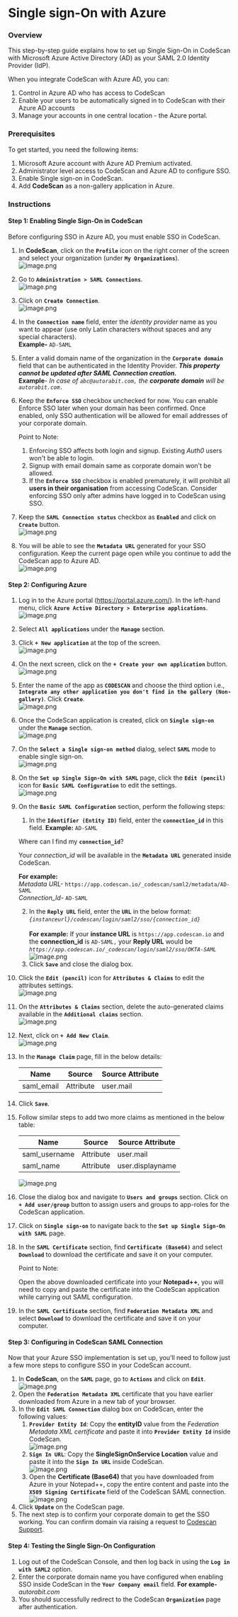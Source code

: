 # Single sign-On with Azure

### Overview <a href="#overview" id="overview"></a>

This step-by-step guide explains how to set up Single Sign-On in CodeScan with Microsoft Azure Active Directory (AD) as your SAML 2.0 Identity Provider (IdP).

When you integrate CodeScan with Azure AD, you can:

1. Control in Azure AD who has access to CodeScan
2. Enable your users to be automatically signed in to CodeScan with their Azure AD accounts
3. Manage your accounts in one central location - the Azure portal.

### Prerequisites <a href="#prerequisites" id="prerequisites"></a>

To get started, you need the following items:

1. Microsoft Azure account with Azure AD Premium activated.
2. Administrator level access to CodeScan and Azure AD to configure SSO.
3. Enable Single sign-on in CodeScan.
4. Add **CodeScan** as a non-gallery application in Azure.

### Instructions <a href="#instructions" id="instructions"></a>

#### Step 1: Enabling Single Sign-On in CodeScan <a href="#step-1-enabling-single-signon-in-codescan" id="step-1-enabling-single-signon-in-codescan"></a>

Before configuring SSO in Azure AD, you must enable SSO in CodeScan.

1. In **CodeScan**, click on the **`Profile`** icon on the right corner of the screen and select your organization (under **`My Organizations`**).\
   ![image.png](https://cdn.document360.io/8711f4e7-c040-4616-aac9-d947f87e4619/Images/Documentation/image-CMD0MROI.png)
2. Go to **`Administration > SAML Connections`**.\
   ![image.png](https://cdn.document360.io/8711f4e7-c040-4616-aac9-d947f87e4619/Images/Documentation/image-G3278TSO.png)
3. Click on **`Create Connection`**.\
   ![image.png](https://cdn.document360.io/8711f4e7-c040-4616-aac9-d947f87e4619/Images/Documentation/image-0MWSWQEB.png)
4. In the **`Connection name`** field, enter the _identity provider_ name as you want to appear (use only Latin characters without spaces and any special characters).\
   **Example-** `AD-SAML`
5. Enter a valid domain name of the organization in the **`Corporate domain`** field that can be authenticated in the Identity Provider. _**This property cannot be updated after SAML Connection creation.**_\
   **Example**- _In case of `abc@autorabit.com,` the **corporate domain** will be `autorabit.com.`_
6.  Keep the **`Enforce SSO`** checkbox unchecked for now. You can enable Enforce SSO later when your domain has been confirmed. Once enabled, only SSO authentication will be allowed for email addresses of your corporate domain.

    Point to Note:

    1. Enforcing SSO affects both login and signup. Existing _Auth0_ users won't be able to login.
    2. Signup with email domain same as corporate domain won't be allowed.
    3. If the **`Enforce SSO`** checkbox is enabled prematurely, it will prohibit all **users in their organisation** from accessing CodeScan. Consider enforcing SSO only after admins have logged in to CodeScan using SSO.
7. Keep the **`SAML Connection status`** checkbox as **`Enabled`** and click on **`Create`** button.\
   ![image.png](https://cdn.document360.io/8711f4e7-c040-4616-aac9-d947f87e4619/Images/Documentation/image-ZC6B0N7X.png)
8. You will be able to see the **`Metadata URL`** generated for your SSO configuration. Keep the current page open while you continue to add the CodeScan app to Azure AD.\
   ![image.png](https://cdn.document360.io/8711f4e7-c040-4616-aac9-d947f87e4619/Images/Documentation/image-DWM74YCM.png)

#### Step 2: Configuring Azure <a href="#step-2-configuring-azure" id="step-2-configuring-azure"></a>

1. Log in to the Azure portal (https://portal.azure.com/). In the left-hand menu, click **`Azure Active Directory > Enterprise applications`**.\
   ![image.png](https://cdn.document360.io/8711f4e7-c040-4616-aac9-d947f87e4619/Images/Documentation/image-D91UT3DX.png)
2. Select **`All applications`** under the **`Manage`** section.
3. Click **`+ New application`** at the top of the screen.\
   ![image.png](https://cdn.document360.io/8711f4e7-c040-4616-aac9-d947f87e4619/Images/Documentation/image-LB3FDZF2.png)
4. On the next screen, click on the **`+ Create your own application`** button.\
   ![image.png](https://cdn.document360.io/8711f4e7-c040-4616-aac9-d947f87e4619/Images/Documentation/image-4S3GGYVI.png)
5. Enter the name of the app as **`CODESCAN`** and choose the third option i.e., **`Integrate any other application you don't find in the gallery (Non-gallery)`**. Click **`Create`**.\
   ![image.png](https://cdn.document360.io/8711f4e7-c040-4616-aac9-d947f87e4619/Images/Documentation/image-8V3ACKID.png)
6. Once the CodeScan application is created, click on **`Single sign-on`** under the **`Manage`** section.\
   ![image.png](https://cdn.document360.io/8711f4e7-c040-4616-aac9-d947f87e4619/Images/Documentation/image-20MHTNN3.png)
7. On the **`Select a Single sign-on method`** dialog, select **`SAML`** mode to enable single sign-on.\
   ![image.png](https://cdn.document360.io/8711f4e7-c040-4616-aac9-d947f87e4619/Images/Documentation/image-YDKGLEDG.png)
8. On the **`Set up Single Sign-On with SAML`** page, click the **`Edit (pencil)`** icon for **`Basic SAML Configuration`** to edit the settings.\
   ![image.png](https://cdn.document360.io/8711f4e7-c040-4616-aac9-d947f87e4619/Images/Documentation/image-8WPFYYNK.png)
9.  On the **`Basic SAML Configuration`** section, perform the following steps:

    1. In the **`Identifier (Entity ID)`** field, enter the **`connection_id`** in this field. **Example:** `AD-SAML`

    Where can I find my **`connection_id`**?

    Your _connection\_id_ will be available in the **`Metadata URL`** generated inside CodeScan.

    **For example:**\
    _Metadata URL-_ `https://app.codescan.io/_codescan/saml2/metadata/AD-SAML`\
    _Connection\_Id-_ `AD-SAML`

    2. In the **`Reply URL`** field, enter the **`URL`** in the below format: _`{instanceurl}/codescan/login/saml2/sso/{connection_id}`_\
       \
       **For example:** If your **instance URL** is `https://app.codescan.io` and the **connection\_id** is `AD-SAML,` your **Reply URL** would be _`https://app.codescan.io/_codescan/login/saml2/sso/OKTA-SAML`_\
       ![image.png](https://cdn.document360.io/8711f4e7-c040-4616-aac9-d947f87e4619/Images/Documentation/image-JP279SGX.png)
    3. Click **`Save`** and close the dialog box.
10. Click the **`Edit (pencil)`** icon for **`Attributes & Claims`** to edit the attributes settings.\
    ![image.png](https://cdn.document360.io/8711f4e7-c040-4616-aac9-d947f87e4619/Images/Documentation/image-GNL1HSKH.png)
11. On the **`Attributes & Claims`** section, delete the auto-generated claims available in the **`Additional claims`** section.\
    ![image.png](https://cdn.document360.io/8711f4e7-c040-4616-aac9-d947f87e4619/Images/Documentation/image-5BFRAI2A.png)
12. Next, click on **`+ Add New Claim`**.\
    ![image.png](https://cdn.document360.io/8711f4e7-c040-4616-aac9-d947f87e4619/Images/Documentation/image-VVTLLNX6.png)
13. In the **`Manage Claim`** page, fill in the below details:

    | Name        | Source    | Source Attribute |
    | ----------- | --------- | ---------------- |
    | saml\_email | Attribute | user.mail        |
14. Click **`Save`**.
15. Follow similar steps to add two more claims as mentioned in the below table:

    | Name           | Source    | Source Attribute |
    | -------------- | --------- | ---------------- |
    | saml\_username | Attribute | user.mail        |
    | saml\_name     | Attribute | user.displayname |

    ![image.png](https://cdn.document360.io/8711f4e7-c040-4616-aac9-d947f87e4619/Images/Documentation/image-GNMPKJUP.png)
16. Close the dialog box and navigate to **`Users and groups`** section. Click on **`+ Add user/group`** button to assign users and groups to app-roles for the CodeScan application.
17. Click on **`Single sign-on`** to navigate back to the **`Set up Single Sign-On with SAML`** page.
18. In the **`SAML Certificate`** section, find **`Certificate (Base64)`** and select **`Download`** to download the certificate and save it on your computer.

    Point to Note:

    Open the above downloaded certificate into your **Notepad++**, you will need to copy and paste the certificate into the CodeScan application while carrying out SAML configuration.
19. In the **`SAML Certificate`** section, find **`Federation Metadata XML`** and select **`Download`** to download the certificate and save it on your computer.

#### Step 3: Configuring in CodeScan SAML Connection <a href="#step-3-configuring-in-codescan-saml-connection" id="step-3-configuring-in-codescan-saml-connection"></a>

Now that your Azure SSO implementation is set up, you’ll need to follow just a few more steps to configure SSO in your CodeScan account.

1. In **CodeScan**, on the **`SAML`** page, go to **`Actions`** and click on **`Edit`**.\
   ![image.png](https://cdn.document360.io/8711f4e7-c040-4616-aac9-d947f87e4619/Images/Documentation/image-VMIRBLEQ.png)
2. Open the **`Federation Metadata XML`** certificate that you have earlier downloaded from Azure in a new tab of your browser.
3. In the **`Edit SAML Connection`** dialog box on CodeScan, enter the following values:
   1. **`Provider Entity Id`**: Copy the **entityID** value from the _Federation Metadata XML certificate_ and paste it into **`Provider Entity Id`** inside CodeScan.\
      ![image.png](https://cdn.document360.io/8711f4e7-c040-4616-aac9-d947f87e4619/Images/Documentation/image-4ZD0JEAS.png)
   2. **`Sign In URL`**: Copy the **SingleSignOnService Location** value and paste it into the **`Sign In URL`** inside CodeScan.\
      ![image.png](https://cdn.document360.io/8711f4e7-c040-4616-aac9-d947f87e4619/Images/Documentation/image-Q94OUXNS.png)
   3. Open the **Certificate (Base64)** that you have downloaded from Azure in your Notepad++, copy the entire content and paste into the **`X509 Signing Certificate`** field of the CodeScan SAML connection.\
      ![image.png](https://cdn.document360.io/8711f4e7-c040-4616-aac9-d947f87e4619/Images/Documentation/image-Z6FNAD80.png)
4. Click **`Update`** on the CodeScan page.
5. The next step is to confirm your corporate domain to get the SSO working. You can confirm domain via raising a request to [Codescan Support](https://mailto:support@autorabit.com/).

#### Step 4: Testing the Single Sign-On Configuration <a href="#step-4-testing-the-single-signon-configuration" id="step-4-testing-the-single-signon-configuration"></a>

1. Log out of the CodeScan Console, and then log back in using the **`Log in with SAML2`** option.
2. Enter the corporate domain name you have configured when enabling SSO inside CodeScan in the **`Your Company email`** field. **For example-** _autorabit.com_
3. You should successfully redirect to the CodeScan **`Organization`** page after authentication.
